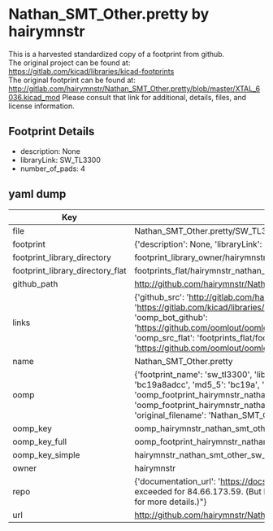 # Nathan_SMT_Other.pretty by hairymnstr  
This is a harvested standardized copy of a footprint from github.  
The original project can be found at:  
https://gitlab.com/kicad/libraries/kicad-footprints  
The original footprint can be found at:
http://gitlab.com/hairymnstr/Nathan_SMT_Other.pretty/blob/master/XTAL_6036.kicad_mod
Please consult that link for additional, details, files, and license information.  
## Footprint Details
* description: None  
* libraryLink: SW_TL3300  
* number_of_pads: 4  
## yaml dump  
| Key | Value |  
| --- | --- |  
| file | Nathan_SMT_Other.pretty/SW_TL3300.kicad_mod |  
| footprint | {'description': None, 'libraryLink': 'SW_TL3300', 'number_of_pads': 4} |  
| footprint_library_directory | footprint_library_owner/hairymnstr_Nathan_SMT_Other.pretty |  
| footprint_library_directory_flat | footprints_flat/hairymnstr_nathan_smt_other_sw_tl3300/working |  
| github_path | http://github.com/hairymnstr/Nathan_SMT_Other.pretty/blob/master/SW_TL3300.kicad_mod |  
| links | {'github_src': 'http://gitlab.com/hairymnstr/Nathan_SMT_Other.pretty/blob/master/XTAL_6036.kicad_mod', 'github_src_repo': 'https://gitlab.com/kicad/libraries/kicad-footprints', 'oomp_bot': 'footprints/hairymnstr_nathan_smt_other_sw_tl3300/working', 'oomp_bot_github': 'https://github.com/oomlout/oomlout_oomp_footprint_bot/tree/main/footprints/hairymnstr_nathan_smt_other_sw_tl3300/working', 'oomp_src_flat': 'footprints_flat/footprints_flat/hairymnstr_nathan_smt_other_sw_tl3300/working', 'oomp_src_flat_github': 'https://github.com/oomlout/oomlout_oomp_footprint_src/tree/main/footprints_flat/hairymnstr_nathan_smt_other_sw_tl3300/working'} |  
| name | Nathan_SMT_Other.pretty |  
| oomp | {'footprint_name': 'sw_tl3300', 'library_name': 'nathan_smt_other', 'md5': 'bc19a8adcc39aa10bad7e6d83789375b', 'md5_10': 'bc19a8adcc', 'md5_5': 'bc19a', 'md5_6': 'bc19a8', 'oomp_key': 'oomp_hairymnstr_nathan_smt_other_sw_tl3300', 'oomp_key_extra': 'oomp_footprint_hairymnstr_nathan_smt_other_sw_tl3300', 'oomp_key_full': 'oomp_footprint_hairymnstr_nathan_smt_other_sw_tl3300_bc19a8', 'oomp_key_simple': 'hairymnstr_nathan_smt_other_sw_tl3300', 'original_filename': 'Nathan_SMT_Other.pretty/SW_TL3300.kicad_mod', 'owner_name': 'hairymnstr'} |  
| oomp_key | oomp_hairymnstr_nathan_smt_other_sw_tl3300 |  
| oomp_key_full | oomp_footprint_hairymnstr_nathan_smt_other_sw_tl3300 |  
| oomp_key_simple | hairymnstr_nathan_smt_other_sw_tl3300 |  
| owner | hairymnstr |  
| repo | {'documentation_url': 'https://docs.github.com/rest/overview/resources-in-the-rest-api#rate-limiting', 'message': "API rate limit exceeded for 84.66.173.59. (But here's the good news: Authenticated requests get a higher rate limit. Check out the documentation for more details.)"} |  
| url | http://github.com/hairymnstr/Nathan_SMT_Other.pretty |  

